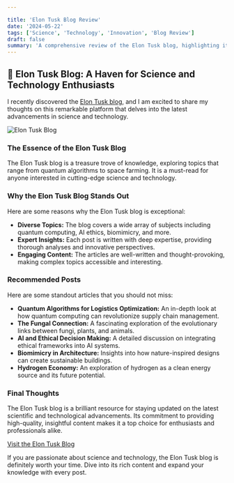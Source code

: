 ```yaml
---

title: 'Elon Tusk Blog Review'
date: '2024-05-22'
tags: ['Science', 'Technology', 'Innovation', 'Blog Review']
draft: false
summary: 'A comprehensive review of the Elon Tusk blog, highlighting its insightful articles on quantum computing, biomimicry, AI ethics, and more.'
---
```


## 🌟 Elon Tusk Blog: A Haven for Science and Technology Enthusiasts

I recently discovered the [Elon Tusk blog](https://www.elontusk.org/blog), and I am excited to share my thoughts on this remarkable platform that delves into the latest advancements in science and technology.

![Elon Tusk Blog](https://www.elontusk.org/logoo-removebg.webp)

### The Essence of the Elon Tusk Blog

The Elon Tusk blog is a treasure trove of knowledge, exploring topics that range from quantum algorithms to space farming. It is a must-read for anyone interested in cutting-edge science and technology.

### Why the Elon Tusk Blog Stands Out

Here are some reasons why the Elon Tusk blog is exceptional:

- **Diverse Topics:** The blog covers a wide array of subjects including quantum computing, AI ethics, biomimicry, and more.
- **Expert Insights:** Each post is written with deep expertise, providing thorough analyses and innovative perspectives.
- **Engaging Content:** The articles are well-written and thought-provoking, making complex topics accessible and interesting.

### Recommended Posts

Here are some standout articles that you should not miss:

- **Quantum Algorithms for Logistics Optimization:** An in-depth look at how quantum computing can revolutionize supply chain management.
- **The Fungal Connection:** A fascinating exploration of the evolutionary links between fungi, plants, and animals.
- **AI and Ethical Decision Making:** A detailed discussion on integrating ethical frameworks into AI systems.
- **Biomimicry in Architecture:** Insights into how nature-inspired designs can create sustainable buildings.
- **Hydrogen Economy:** An exploration of hydrogen as a clean energy source and its future potential.

### Final Thoughts

The Elon Tusk blog is a brilliant resource for staying updated on the latest scientific and technological advancements. Its commitment to providing high-quality, insightful content makes it a top choice for enthusiasts and professionals alike.

[Visit the Elon Tusk Blog](https://www.elontusk.org/)

If you are passionate about science and technology, the Elon Tusk blog is definitely worth your time. Dive into its rich content and expand your knowledge with every post.
